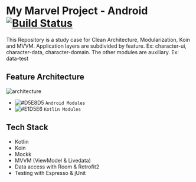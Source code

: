 # My Marvel Project - Android [![Build Status](https://app.bitrise.io/app/95c93e62555513a0/status.svg?token=i0QhSYZsZQ5TVz2PHG6afQ&branch=master)](https://app.bitrise.io/app/95c93e62555513a0)

This Repository is a study case for Clean Architecture, Modularization, Koin and MVVM.
Application layers are subdivided by feature. Ex: character-ui, character-data, character-domain.
The other modules are auxiliary. Ex: data-test

## Feature Architecture ##
![architecture](https://user-images.githubusercontent.com/1116255/99327638-1dacdb00-2859-11eb-81af-f2ec665ac122.png)
- ![#D5E8D5](https://via.placeholder.com/15/D5E8D5/000000?text=+) `Android Modules`
- ![#E1D5E6](https://via.placeholder.com/15/E1D5E6/000000?text=+) `Kotlin Modules`

## Tech Stack ##
- Kotlin
- Koin
- Mockk
- MVVM (ViewModel & Livedata)
- Data access with Room & Retrofit2
- Testing with Espresso & jUnit
